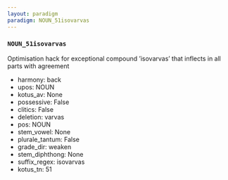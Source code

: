 ```yaml
---
layout: paradigm
paradigm: NOUN_51isovarvas
---
```

### ` NOUN_51isovarvas `

Optimisation hack for exceptional compound ’isovarvas’ that inflects in all parts with agreement
* harmony: back
* upos: NOUN
* kotus_av: None
* possessive: False
* clitics: False
* deletion: varvas
* pos: NOUN
* stem_vowel: None
* plurale_tantum: False
* grade_dir: weaken
* stem_diphthong: None
* suffix_regex: isovarvas
* kotus_tn: 51
